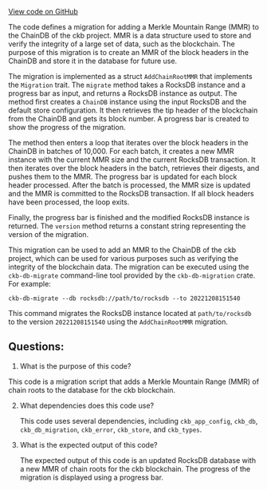 [View code on GitHub](https://github.com/nervosnetwork/ckb/util/launcher/src/migrations/add_chain_root_mmr.rs)

The code defines a migration for adding a Merkle Mountain Range (MMR) to the ChainDB of the ckb project. MMR is a data structure used to store and verify the integrity of a large set of data, such as the blockchain. The purpose of this migration is to create an MMR of the block headers in the ChainDB and store it in the database for future use.

The migration is implemented as a struct `AddChainRootMMR` that implements the `Migration` trait. The `migrate` method takes a RocksDB instance and a progress bar as input, and returns a RocksDB instance as output. The method first creates a `ChainDB` instance using the input RocksDB and the default store configuration. It then retrieves the tip header of the blockchain from the ChainDB and gets its block number. A progress bar is created to show the progress of the migration.

The method then enters a loop that iterates over the block headers in the ChainDB in batches of 10,000. For each batch, it creates a new MMR instance with the current MMR size and the current RocksDB transaction. It then iterates over the block headers in the batch, retrieves their digests, and pushes them to the MMR. The progress bar is updated for each block header processed. After the batch is processed, the MMR size is updated and the MMR is committed to the RocksDB transaction. If all block headers have been processed, the loop exits.

Finally, the progress bar is finished and the modified RocksDB instance is returned. The `version` method returns a constant string representing the version of the migration.

This migration can be used to add an MMR to the ChainDB of the ckb project, which can be used for various purposes such as verifying the integrity of the blockchain data. The migration can be executed using the `ckb-db-migrate` command-line tool provided by the `ckb-db-migration` crate. For example:

```
ckb-db-migrate --db rocksdb://path/to/rocksdb --to 20221208151540
```

This command migrates the RocksDB instance located at `path/to/rocksdb` to the version `20221208151540` using the `AddChainRootMMR` migration.
## Questions: 
 1. What is the purpose of this code?
   
   This code is a migration script that adds a Merkle Mountain Range (MMR) of chain roots to the database for the ckb blockchain.

2. What dependencies does this code use?
   
   This code uses several dependencies, including `ckb_app_config`, `ckb_db`, `ckb_db_migration`, `ckb_error`, `ckb_store`, and `ckb_types`.

3. What is the expected output of this code?
   
   The expected output of this code is an updated RocksDB database with a new MMR of chain roots for the ckb blockchain. The progress of the migration is displayed using a progress bar.